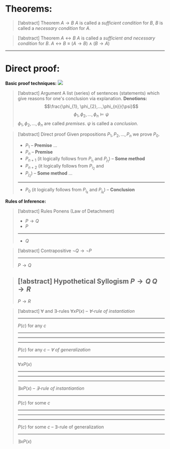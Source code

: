 # Theorems:
>[!abstract] Theorem $A\to B$ 
>$A$ is called a *sufficient condition* for $B$,
>$B$ is called a *necessary condition* for $A$.

>[!abstract] Theorem $A\leftrightarrow B$ 
>$A$ is called a *sufficient and necessary condition* for $B$.
>$A\leftrightarrow B \equiv (A\to B) \wedge (B\to A)$

---
# Direct proof:

**Basic proof techniques:**
![](Pasted%20image%2020240928231940.png)

>[!abstract] Argument
>A list (series) of sentences (statements) which give reasons for one's conclusion via explanation.
>**Denotions:**
>$$\frac{\phi_{1}, \phi_{2},...,\phi_{n}}{\psi}$$
>$$\phi_{1}, \phi_{2},..., \phi_{n} \models \psi$$
>$\phi_{1},\phi_{2},...,\phi_{n}$ are called *premises*.
>$\psi$ is called a *conclusion*.

>[!abstract] Direct proof
>Given propositions $P_{1}, P_{2}, ..., P_{n}$ we prove $P_{0}$.
>- $P_{1}$  – **Premise**
>$...$
>- $P_{n}$ – **Premise**
>- $P_{n+1}$ (it logically follows from $P_{i_{1}}$ and $P_{j_{1}}$) – **Some method**
>- $P_{n+2}$ (it logically follows from $P_{i_{2}}$ and
>- $P_{j_{2}}$) – **Some method**
>$...$
>---
>- $P_{0}$ (it logically follows from $P_{i_{k}}$ and $P_{j_k}$) – **Conclusion**

**Rules of Inference:**

>[!abstract] Rules Ponens (Law of Detachment)
>- $P\to Q$
>- $P$
>---
>- $Q$

> [!abstract] Contrapositive 
> $\neg Q \to \neg P$
> - - -
> $P\to Q$

>[!abstract] Hypothetical Syllogism
>$P\to Q$
>$Q \to R$
>---
>$P\to R$

>[!abstract] $\forall$ and $\exists$-rules
>$\forall x P(x)$ – *$\forall$-rule of instantiation*
>- --
>$P(c)$ for any $c$
> -- - 
> - - -
> - --
>$P(c)$ for any $c$ – *$\forall$ of generalization*
>- - -
>$\forall x P(x)$
>- - -
>- - - 
>- --
>$\exists xP(x)$ – *$\exists$-rule of instantiantion*
>- - -
>$P(c)$ for some $c$
>- - - 
>-  --
>- --
>$P(c)$ for some $c$ – $\exists$-rule of generalization
>- - -
>$\exists xP(x)$



